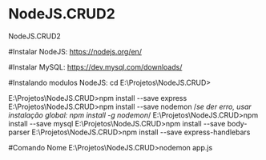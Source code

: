 # NodeJS.CRUD2
NodeJS.CRUD2

#Instalar NodeJS: https://nodejs.org/en/

#Instalar MySQL: https://dev.mysql.com/downloads/

#Instalando modulos NodeJS:
cd E:\Projetos\NodeJS.CRUD>

E:\Projetos\NodeJS.CRUD>npm install --save express
E:\Projetos\NodeJS.CRUD>npm install --save nodemon /*se der erro, usar instalação global: npm install -g nodemon*/
E:\Projetos\NodeJS.CRUD>npm install --save mysql
E:\Projetos\NodeJS.CRUD>npm install --save body-parser
E:\Projetos\NodeJS.CRUD>npm install --save express-handlebars


#Comando Nome
E:\Projetos\NodeJS.CRUD>nodemon app.js